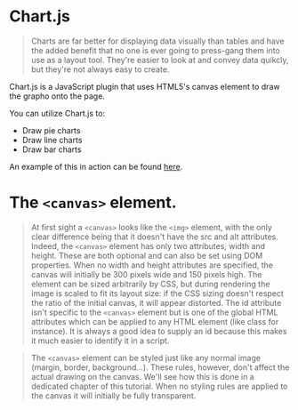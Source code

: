 # Chart.js

> Charts are far better for displaying data visually than tables and have the added benefit that no one is ever going to press-gang them into use as a layout tool. They're easier to look at and convey data quikcly, but they're not always easy to create.

Chart.js is a JavaScript plugin that uses HTML5's canvas element to draw the grapho onto the page.

You can utilize Chart.js to:

- Draw pie charts
- Draw line charts
- Draw bar charts

An example of this in action can be found [here](https://www.webdesignerdepot.com/cdn-origin/uploads7/easily-create-stunning-animated-charts-with-chart-js/chartjs-demo.html).

# The `<canvas>` element.

> At first sight a `<canvas>` looks like the `<img>` element, with the only clear difference being that it doesn't have the src and alt attributes. Indeed, the `<canvas>` element has only two attributes, width and height. These are both optional and can also be set using DOM properties. When no width and height attributes are specified, the canvas will initially be 300 pixels wide and 150 pixels high. The element can be sized arbitrarily by CSS, but during rendering the image is scaled to fit its layout size: if the CSS sizing doesn't respect the ratio of the initial canvas, it will appear distorted. The id attribute isn't specific to the `<canvas>` element but is one of the global HTML attributes which can be applied to any HTML element (like class for instance). It is always a good idea to supply an id because this makes it much easier to identify it in a script.

> The `<canvas>` element can be styled just like any normal image (margin, border, background…). These rules, however, don't affect the actual drawing on the canvas. We'll see how this is done in a dedicated chapter of this tutorial. When no styling rules are applied to the canvas it will initially be fully transparent.
